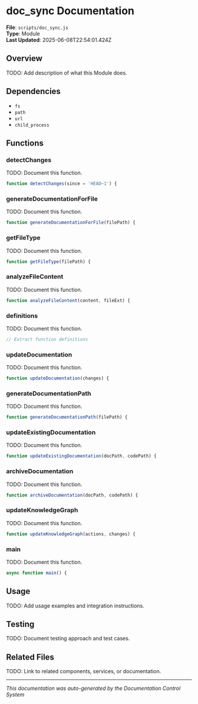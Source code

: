 # doc_sync Documentation

**File**: `scripts/doc_sync.js`  
**Type**: Module  
**Last Updated**: 2025-06-08T22:54:01.424Z

## Overview

TODO: Add description of what this Module does.

## Dependencies

- `fs`
- `path`
- `url`
- `child_process`

## Functions

### detectChanges

TODO: Document this function.

```js
function detectChanges(since = 'HEAD~1') {
```

### generateDocumentationForFile

TODO: Document this function.

```js
function generateDocumentationForFile(filePath) {
```

### getFileType

TODO: Document this function.

```js
function getFileType(filePath) {
```

### analyzeFileContent

TODO: Document this function.

```js
function analyzeFileContent(content, fileExt) {
```

### definitions

TODO: Document this function.

```js
// Extract function definitions
```

### updateDocumentation

TODO: Document this function.

```js
function updateDocumentation(changes) {
```

### generateDocumentationPath

TODO: Document this function.

```js
function generateDocumentationPath(filePath) {
```

### updateExistingDocumentation

TODO: Document this function.

```js
function updateExistingDocumentation(docPath, codePath) {
```

### archiveDocumentation

TODO: Document this function.

```js
function archiveDocumentation(docPath, codePath) {
```

### updateKnowledgeGraph

TODO: Document this function.

```js
function updateKnowledgeGraph(actions, changes) {
```

### main

TODO: Document this function.

```js
async function main() {
```

## Usage

TODO: Add usage examples and integration instructions.

## Testing

TODO: Document testing approach and test cases.

## Related Files

TODO: Link to related components, services, or documentation.

---
*This documentation was auto-generated by the Documentation Control System*
